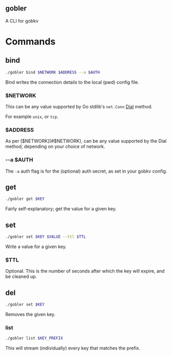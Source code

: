 gobler
-----

A CLI for gobkv

# Commands

## bind
```bash
./gobler bind $NETWORK $ADDRESS --a $AUTH
```
Bind writes the connection details to the local (pwd) config file.

### $NETWORK
This can be any value supported by Go stdlib's `net.Conn` [Dial](https://pkg.go.dev/net?utm_source=gopls#Dial) method.

For example `unix`, or `tcp`.

### $ADDRESS
As per [$NETWORK](#$NETWORK), can be any value supported by the Dial method, depending on your choice of network.

### --a $AUTH
The `-a` auth flag is for the (optional) auth secret, as set in your gobkv config.

## get
```bash
./gobler get $KEY
```
Fairly self-explanatory; get the value for a given key.

## set
```bash
./gobler set $KEY $VALUE --ttl $TTL
```
Write a value for a given key.

### $TTL
Optional. This is the number of seconds after which the key will expire, and be cleaned up.

## del
```bash
./gobler set $KEY
```
Removes the given key.

### list
```bash
./gobler list $KEY_PREFIX
```
This will stream (individually) every key that matches the prefix.